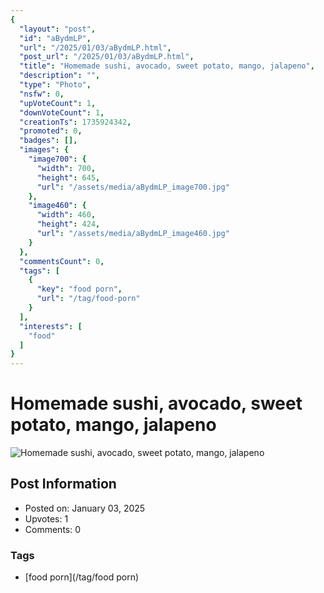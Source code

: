 ```yaml
---
{
  "layout": "post",
  "id": "aBydmLP",
  "url": "/2025/01/03/aBydmLP.html",
  "post_url": "/2025/01/03/aBydmLP.html",
  "title": "Homemade sushi, avocado, sweet potato, mango, jalapeno",
  "description": "",
  "type": "Photo",
  "nsfw": 0,
  "upVoteCount": 1,
  "downVoteCount": 1,
  "creationTs": 1735924342,
  "promoted": 0,
  "badges": [],
  "images": {
    "image700": {
      "width": 700,
      "height": 645,
      "url": "/assets/media/aBydmLP_image700.jpg"
    },
    "image460": {
      "width": 460,
      "height": 424,
      "url": "/assets/media/aBydmLP_image460.jpg"
    }
  },
  "commentsCount": 0,
  "tags": [
    {
      "key": "food porn",
      "url": "/tag/food-porn"
    }
  ],
  "interests": [
    "food"
  ]
}
---
```


# Homemade sushi, avocado, sweet potato, mango, jalapeno

![Homemade sushi, avocado, sweet potato, mango, jalapeno](/assets/media/aBydmLP_image700.jpg)

## Post Information

- Posted on: January 03, 2025
- Upvotes: 1
- Comments: 0

### Tags

- [food porn](/tag/food porn)
